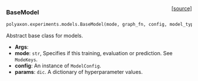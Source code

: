 <span style="float:right;">[[source]](https://github.com/polyaxon/polyaxon/blob/master/polyaxon/experiments/models.py#L17)</span>
### BaseModel

```python
polyaxon.experiments.models.BaseModel(mode, graph_fn, config, model_type, summaries, name, params)
```

Abstract base class for models.

  - __Args__:
- __mode__: `str`, Specifies if this training, evaluation or prediction. See `ModeKeys`.
- __config__: An instance of `ModelConfig`.
- __params__: `dic`. A dictionary of hyperparameter values.
